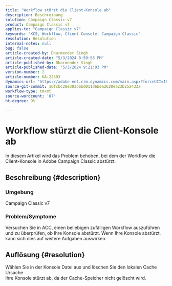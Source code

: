 ```yaml
---
title: "Workflow stürzt die Client-Konsole ab"
description: Beschreibung
solution: Campaign Classic v7
product: Campaign Classic v7
applies-to: "Campaign Classic v7"
keywords: "KCS, Workflow, Client Console, Campaign Classic"
resolution: Resolution
internal-notes: null
bug: false
article-created-by: Dharmender Singh
article-created-date: "5/3/2024 8:59:58 PM"
article-published-by: Dharmender Singh
article-published-date: "5/3/2024 9:21:03 PM"
version-number: 2
article-number: KA-22393
dynamics-url: "https://adobe-ent.crm.dynamics.com/main.aspx?forceUCI=1&pagetype=entityrecord&etn=knowledgearticle&id=613e3e13-9009-ef11-9f8a-6045bd034c54"
source-git-commit: 16fcbc28e303d6bd011d6bea2620ea23b25a433a
workflow-type: tm+mt
source-wordcount: '87'
ht-degree: 9%

---
```


# Workflow stürzt die Client-Konsole ab


In diesem Artikel wird das Problem behoben, bei dem der Workflow die Client-Konsole in Adobe Campaign Classic abstürzt.

## Beschreibung {#description}


### <b>Umgebung </b>

Campaign Classic v7

### <b>Problem/Symptome</b>

Versuchen Sie in ACC, einen beliebigen zufälligen Workflow auszuführen und zu überprüfen, ob Ihre Konsole abstürzt. Wenn Ihre Konsole abstürzt, kann sich dies auf weitere Aufgaben auswirken.






## Auflösung {#resolution}


Wählen Sie in der Konsole Datei aus und löschen Sie den lokalen Cache
<br>Ursache<br>
Ihre Konsole stürzt ab, da der Cache-Speicher nicht gelöscht wird.
